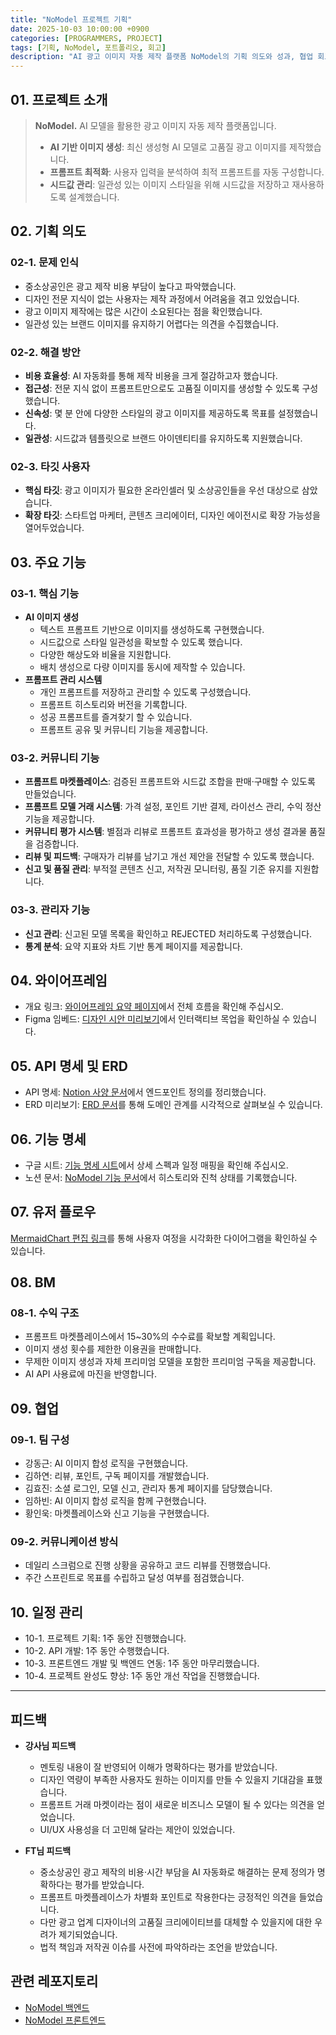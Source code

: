 ```yaml
---
title: "NoModel 프로젝트 기획"
date: 2025-10-03 10:00:00 +0900
categories: [PROGRAMMERS, PROJECT]
tags: [기획, NoModel, 포트폴리오, 회고]
description: "AI 광고 이미지 자동 제작 플랫폼 NoModel의 기획 의도와 성과, 협업 회고를 단계별로 정리한 문서"
---
```


## 01. 프로젝트 소개

> **NoModel.** AI 모델을 활용한 광고 이미지 자동 제작 플랫폼입니다.
>
> - **AI 기반 이미지 생성**: 최신 생성형 AI 모델로 고품질 광고 이미지를 제작했습니다.
> - **프롬프트 최적화**: 사용자 입력을 분석하여 최적 프롬프트를 자동 구성합니다.
> - **시드값 관리**: 일관성 있는 이미지 스타일을 위해 시드값을 저장하고 재사용하도록 설계했습니다.

## 02. 기획 의도

### 02-1. 문제 인식

- 중소상공인은 광고 제작 비용 부담이 높다고 파악했습니다.
- 디자인 전문 지식이 없는 사용자는 제작 과정에서 어려움을 겪고 있었습니다.
- 광고 이미지 제작에는 많은 시간이 소요된다는 점을 확인했습니다.
- 일관성 있는 브랜드 이미지를 유지하기 어렵다는 의견을 수집했습니다.

### 02-2. 해결 방안

- **비용 효율성**: AI 자동화를 통해 제작 비용을 크게 절감하고자 했습니다.
- **접근성**: 전문 지식 없이 프롬프트만으로도 고품질 이미지를 생성할 수 있도록 구성했습니다.
- **신속성**: 몇 분 안에 다양한 스타일의 광고 이미지를 제공하도록 목표를 설정했습니다.
- **일관성**: 시드값과 템플릿으로 브랜드 아이덴티티를 유지하도록 지원했습니다.

### 02-3. 타깃 사용자

- **핵심 타깃**: 광고 이미지가 필요한 온라인셀러 및 소상공인들을 우선 대상으로 삼았습니다.
- **확장 타깃**: 스타트업 마케터, 콘텐츠 크리에이터, 디자인 에이전시로 확장 가능성을 열어두었습니다.

## 03. 주요 기능

### 03-1. 핵심 기능

- **AI 이미지 생성**
  - 텍스트 프롬프트 기반으로 이미지를 생성하도록 구현했습니다.
  - 시드값으로 스타일 일관성을 확보할 수 있도록 했습니다.
  - 다양한 해상도와 비율을 지원합니다.
  - 배치 생성으로 다량 이미지를 동시에 제작할 수 있습니다.
- **프롬프트 관리 시스템**
  - 개인 프롬프트를 저장하고 관리할 수 있도록 구성했습니다.
  - 프롬프트 히스토리와 버전을 기록합니다.
  - 성공 프롬프트를 즐겨찾기 할 수 있습니다.
  - 프롬프트 공유 및 커뮤니티 기능을 제공합니다.

### 03-2. 커뮤니티 기능

- **프롬프트 마켓플레이스**: 검증된 프롬프트와 시드값 조합을 판매·구매할 수 있도록 만들었습니다.
- **프롬프트 모델 거래 시스템**: 가격 설정, 포인트 기반 결제, 라이선스 관리, 수익 정산 기능을 제공합니다.
- **커뮤니티 평가 시스템**: 별점과 리뷰로 프롬프트 효과성을 평가하고 생성 결과물 품질을 검증합니다.
- **리뷰 및 피드백**: 구매자가 리뷰를 남기고 개선 제안을 전달할 수 있도록 했습니다.
- **신고 및 품질 관리**: 부적절 콘텐츠 신고, 저작권 모니터링, 품질 기준 유지를 지원합니다.

### 03-3. 관리자 기능

- **신고 관리**: 신고된 모델 목록을 확인하고 REJECTED 처리하도록 구성했습니다.
- **통계 분석**: 요약 지표와 차트 기반 통계 페이지를 제공합니다.

## 04. 와이어프레임

- 개요 링크: [와이어프레임 요약 페이지](https://doge-debug-77444118.figma.site/)에서 전체 흐름을 확인해 주십시오.
- Figma 임베드: [디자인 시안 미리보기](https://embed.figma.com/design/6IYp7SMg0AuhpLHBmM13xh/%EC%A0%9C%EB%AA%A9-%EC%97%86%EC%9D%8C?node-id=0-1&p=f&t=e0tyF93XKadyfLYl-0&embed-host=notion&footer=false&theme=system)에서 인터랙티브 목업을 확인하실 수 있습니다.

## 05. API 명세 및 ERD

- API 명세: [Notion 사양 문서](https://www.notion.so/2810ea800c9681b69ec4efe56d1ce417?pvs=21)에서 엔드포인트 정의를 정리했습니다.
- ERD 미리보기: [ERD 문서](https://www.notion.so/ERD-2810ea800c96812287dde7ffea872412?source=copy_link)를 통해 도메인 관계를 시각적으로 살펴보실 수 있습니다.

## 06. 기능 명세

- 구글 시트: [기능 명세 시트](https://docs.google.com/spreadsheets/d/1JuPbtrv2HWM2ZgQzyn-VzbSpq5i3pWNuFTeBwrpHjJE/edit?usp=sharing)에서 상세 스펙과 일정 매핑을 확인해 주십시오.
- 노션 문서: [NoModel 기능 문서](https://www.notion.so/NoModel-2810ea800c968158af49fd52358d0b7a?pvs=21)에서 히스토리와 진척 상태를 기록했습니다.

## 07. 유저 플로우

[MermaidChart 편집 링크](https://www.mermaidchart.com/app/projects/1394fa9b-51d2-4f2c-a2cd-03834e600a0f/diagrams/0be58da9-6b1c-48b0-af3d-510517131f56/version/v0.1/edit)를 통해 사용자 여정을 시각화한 다이어그램을 확인하실 수 있습니다.

## 08. BM

### 08-1. 수익 구조

- 프롬프트 마켓플레이스에서 15~30%의 수수료를 확보할 계획입니다.
- 이미지 생성 횟수를 제한한 이용권을 판매합니다.
- 무제한 이미지 생성과 자체 프리미엄 모델을 포함한 프리미엄 구독을 제공합니다.
- AI API 사용료에 마진을 반영합니다.

## 09. 협업

### 09-1. 팀 구성

- 강동근: AI 이미지 합성 로직을 구현했습니다.
- 김하연: 리뷰, 포인트, 구독 페이지를 개발했습니다.
- 김효진: 소셜 로그인, 모델 신고, 관리자 통계 페이지를 담당했습니다.
- 임하빈: AI 이미지 합성 로직을 함께 구현했습니다.
- 황인욱: 마켓플레이스와 신고 기능을 구현했습니다.

### 09-2. 커뮤니케이션 방식

- 데일리 스크럼으로 진행 상황을 공유하고 코드 리뷰를 진행했습니다.
- 주간 스프린트로 목표를 수립하고 달성 여부를 점검했습니다.

## 10. 일정 관리

- 10-1. 프로젝트 기획: 1주 동안 진행했습니다.
- 10-2. API 개발: 1주 동안 수행했습니다.
- 10-3. 프론트엔드 개발 및 백엔드 연동: 1주 동안 마무리했습니다.
- 10-4. 프로젝트 완성도 향상: 1주 동안 개선 작업을 진행했습니다.

---

## 피드백

- **강사님 피드백**
  - 멘토링 내용이 잘 반영되어 이해가 명확하다는 평가를 받았습니다.
  - 디자인 역량이 부족한 사용자도 원하는 이미지를 만들 수 있을지 기대감을 표했습니다.
  - 프롬프트 거래 마켓이라는 점이 새로운 비즈니스 모델이 될 수 있다는 의견을 얻었습니다.
  - UI/UX 사용성을 더 고민해 달라는 제안이 있었습니다.

- **FT님 피드백**
  - 중소상공인 광고 제작의 비용·시간 부담을 AI 자동화로 해결하는 문제 정의가 명확하다는 평가를 받았습니다.
  - 프롬프트 마켓플레이스가 차별화 포인트로 작용한다는 긍정적인 의견을 들었습니다.
  - 다만 광고 업계 디자이너의 고품질 크리에이티브를 대체할 수 있을지에 대한 우려가 제기되었습니다.
  - 법적 책임과 저작권 이슈를 사전에 파악하라는 조언을 받았습니다.

## 관련 레포지토리

- [NoModel 백엔드](https://github.com/prgrms-aibe-devcourse/AIBE2_FinalProject_NoModel_BE)
- [NoModel 프론트엔드](https://github.com/prgrms-aibe-devcourse/AIBE2_FinalProject_NoModel_FE)
